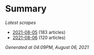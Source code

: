 # Summary
*Latest scrapes*
* [2021-08-05](https://github.com/nuuuwan/news_lk/blob/data/news_lk.2021-08-05.json) (183 articles)
* [2021-08-06](https://github.com/nuuuwan/news_lk/blob/data/news_lk.2021-08-06.json) (120 articles)

*Generated at 04:09PM, August 06, 2021*